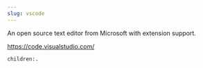 ```yaml
---
slug: vscode
---
```


An open source text editor from Microsoft with extension support.

https://code.visualstudio.com/

```query
children:.
```